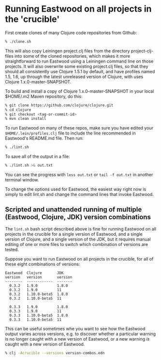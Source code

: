 # Running Eastwood on all projects in the 'crucible'

First create clones of many Clojure code repositories from Github:

```bash
% ./clone.sh
```

This will also copy Leiningen project.clj files from the directory
project-clj-files into some of the cloned repositories, which makes it
more straightforward to run Eastwood using a Leiningen command line on
those projects.  It will also overwrite some existing project.clj
files, so that they should all consistently use Clojure 1.5.1 by
default, and have profiles named 1.5, 1.6, up through the latest
unreleased version of Clojure, with uses Clojure
1.x.0-master-SNAPSHOT.

To build and install a copy of Clojure 1.x.0-master-SNAPSHOT in your
local $HOME/.m2 Maven repository, do this:

```bash
% git clone https://github.com/clojure/clojure.git
% cd clojure
% git checkout <tag-or-commit-id>
% mvn clean install
```

To run Eastwood on many of these repos, make sure you have edited your
`$HOME/.lein/profiles.clj` file to include the line recommended in
Eastwood's README.md file.  Then run:

```bash
% ./lint.sh
```

To save all of the output in a file:

```bash
% ./lint.sh >& out.txt
```

You can see the progress with `less out.txt` or `tail -f out.txt` in
another terminal window.

To change the options used for Eastwood, the easiest way right now is
simply to edit lint.sh and change the command lines that invoke
Eastwood.



## Scripted and unattended running of multiple (Eastwood, Clojure, JDK) version combinations

The `lint.sh` bash script described above is fine for running Eastwood
on all projects in the crucible for a single version of Eastwood, and
a single version of Clojure, and a single version of the JDK, but it
requires manual editing of one or more files to switch which
combination of versions are tested.

Suppose you want to run Eastwood on all projects in the crucible, for
all of these eight combinations of versions:

```
Eastwood  Clojure       JDK
version   version       version
--------  ------------  -------
  0.3.2   1.9.0         1.8.0
  0.3.2   1.9.0         11
  0.3.2   1.10.0-beta5  1.8.0
  0.3.2   1.10.0-beta5  11

  0.3.3   1.9.0         1.8.0
  0.3.3   1.9.0         11
  0.3.3   1.10.0-beta5  1.8.0
  0.3.3   1.10.0-beta5  11
```

This can be useful sometimes whe you want to see how the Eastwood
output varies across versions, e.g. to discover whether a particular
warning is no longer caught with a new version of Eastwood, or a new
warning _is_ caught with a new version of Eastwood.

```bash
% clj -Acrucible --versions version-combos.edn
```
